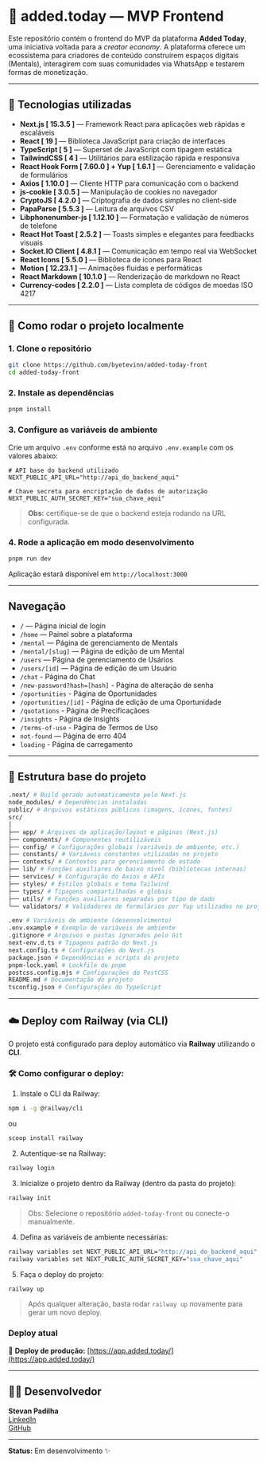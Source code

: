 # 🎨 added.today — MVP Frontend

Este repositório contém o frontend do MVP da plataforma **Added Today**, uma iniciativa voltada para a _creator economy_. A plataforma oferece um ecossistema para criadores de conteúdo construírem espaços digitais (Mentals), interagirem com suas comunidades via WhatsApp e testarem formas de monetização.

---

## 🚀 Tecnologias utilizadas

- **Next.js [ 15.3.5 ]** — Framework React para aplicações web rápidas e escaláveis
- **React [ 19 ]** — Biblioteca JavaScript para criação de interfaces
- **TypeScript [ 5 ]** — Superset de JavaScript com tipagem estática
- **TailwindCSS [ 4 ]** — Utilitários para estilização rápida e responsiva
- **React Hook Form [ 7.60.0 ] + Yup [ 1.6.1 ]** — Gerenciamento e validação de formulários
- **Axios [ 1.10.0 ]** — Cliente HTTP para comunicação com o backend
- **js-cookie [ 3.0.5 ]** — Manipulação de cookies no navegador
- **CryptoJS [ 4.2.0 ]** — Criptografia de dados simples no client-side
- **PapaParse [ 5.5.3 ]** — Leitura de arquivos CSV
- **Libphonenumber-js [ 1.12.10 ]** — Formatação e validação de números de telefone
- **React Hot Toast [ 2.5.2 ]** — Toasts simples e elegantes para feedbacks visuais
- **Socket.IO Client [ 4.8.1 ]** — Comunicação em tempo real via WebSocket
- **React Icons [ 5.5.0 ]** — Biblioteca de ícones para React
- **Motion [ 12.23.1 ]** — Animações fluidas e performáticas
- **React Markdown [ 10.1.0 ]** — Renderização de markdown no React
- **Currency-codes [ 2.2.0 ]** — Lista completa de códigos de moedas ISO 4217

---

## 🧪 Como rodar o projeto localmente

### 1. Clone o repositório

```bash
git clone https://github.com/byetevinn/added-today-front
cd added-today-front
```

### 2. Instale as dependências

```bash
pnpm install
```

### 3. Configure as variáveis de ambiente

Crie um arquivo `.env` conforme está no arquivo `.env.example` com os valores abaixo:

```env
# API base do backend utilizado
NEXT_PUBLIC_API_URL="http://api_do_backend_aqui"

# Chave secreta para encriptação de dados de autorização
NEXT_PUBLIC_AUTH_SECRET_KEY="sua_chave_aqui"
```

> **Obs:** certifique-se de que o backend esteja rodando na URL configurada.

### 4. Rode a aplicação em modo desenvolvimento

```bash
pnpm run dev
```

Aplicação estará disponível em `http://localhost:3000`

---

## Navegação

- `/` — Página inicial de login
- `/home` — Painel sobre a plataforma
- `/mental` — Página de gerenciamento de Mentals
- `/mental/[slug]` — Página de edição de um Mental
- `/users` — Página de gerenciamento de Usários
- `/users/[id]` — Página de edição de um Usuário
- `/chat` - Página do Chat
- `/new-password?hash=[hash]` - Página de alteração de senha
- `/oportunities` - Página de Oportunidades
- `/oportunities/[id]` - Página de edição de uma Oportunidade
- `/quotations` - Página de Precificaçãoes
- `/insights` - Página de Insights
- `/terms-of-use` - Página de Termos de Uso
- `not-found` — Página de erro 404
- `loading` - Página de carregamento

---

## 📁 Estrutura base do projeto

```bash
.next/ # Build gerado automaticamente pelo Next.js
node_modules/ # Dependências instaladas
public/ # Arquivos estáticos públicos (imagens, ícones, fontes)
src/
│
├── app/ # Arquivos da aplicação/layout e páginas (Next.js)
├── components/ # Componentes reutilizáveis
├── config/ # Configurações globais (variáveis de ambiente, etc.)
├── constants/ # Variáveis constantes utilizadas no projeto
├── contexts/ # Contextos para gerenciamento de estado
├── lib/ # Funções auxiliares de baixo nível (bibliotecas internas)
├── services/ # Configuração do Axios e APIs
├── styles/ # Estilos globais e tema Tailwind
├── types/ # Tipagens compartilhadas e globais
├── utils/ # Funções auxiliares separadas por tipo de dado
└── validators/ # Validadores de formulários por Yup utilizados no projeto

.env # Variáveis de ambiente (desenvolvimento)
.env.example # Exemplo de variáveis de ambiente
.gitignore # Arquivos e pastas ignorados pelo Git
next-env.d.ts # Tipagens padrão do Next.js
next.config.ts # Configurações do Next.js
package.json # Dependências e scripts do projeto
pnpm-lock.yaml # Lockfile do pnpm
postcss.config.mjs # Configurações do PostCSS
README.md # Documentação do projeto
tsconfig.json # Configurações do TypeScript
```

---

## ☁️ Deploy com Railway (via CLI)

O projeto está configurado para deploy automático via **Railway** utilizando o **CLI**.

### 🛠 Como configurar o deploy:

1. Instale o CLI da Railway:

```bash
npm i -g @railway/cli
```

ou

```bash
scoop install railway
```

2. Autentique-se na Railway:

```bash
railway login
```

3. Inicialize o projeto dentro da Railway (dentro da pasta do projeto):

```bash
railway init
```

> Obs: Selecione o repositório `added-today-front` ou conecte-o manualmente.

4. Defina as variáveis de ambiente necessárias:

```bash
railway variables set NEXT_PUBLIC_API_URL="http://api_do_backend_aqui"
railway variables set NEXT_PUBLIC_AUTH_SECRET_KEY="sua_chave_aqui"
```

5. Faça o deploy do projeto:

```bash
railway up
```

> Após qualquer alteração, basta rodar `railway up` novamente para gerar um novo deploy.

### Deploy atual

🔗 **Deploy de produção:** [https://app.added.today/](https://app.added.today/)

---

## 🧑‍💻 Desenvolvedor

**Stevan Padilha**\
[LinkedIn](https://www.linkedin.com/in/stevan-santos-510851235/)\
[GitHub](https://github.com/byetevinn)

---

**Status:** Em desenvolvimento ✨
